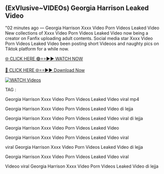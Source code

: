 ## (ExVlusive~VIDEOs) Georgia Harrison Leaked Video


"02 minutes ago —  Georgia Harrison Xxxx Video Porn Videos Leaked Video New collections of   Xxxx Video Porn Videos Leaked Video now being a creator on Fanfix uploading adult contents. Social media star   Xxxx Video Porn Videos Leaked Video been posting short Videoos and naughty pics on Tiktok platform for a while now.


[🌐 CLICK HERE 🟢==►► WATCH NOW](https://ultra-bulletin.blogspot.com/p/ultra-bulletin-23.html)

[🔴 CLICK HERE 🌐==►► Download Now](https://ultra-bulletin.blogspot.com/p/ultra-bulletin-23.html)

[![WATCH Videos](https://i.imgur.com/dJHk4Zq.gif)](https://ultra-bulletin.blogspot.com/p/ultra-bulletin-23.html)


TAG :

Georgia Harrison Xxxx Video Porn Videos Leaked Video viral mp4

Georgia Harrison Xxxx Video Porn Videos Leaked Video di lejja

Georgia Harrison Xxxx Video Porn Videos Leaked Video viral di lejja

Georgia Harrison Xxxx Video Porn Videos Leaked Video

Georgia Harrison Xxxx Video Porn Videos Leaked Video viral

viral Georgia Harrison Xxxx Video Porn Videos Leaked Video di lejja

Georgia Harrison Xxxx Video Porn Videos Leaked Video viral

Videoo viral Georgia Harrison Xxxx Video Porn Videos Leaked Video di lejja
